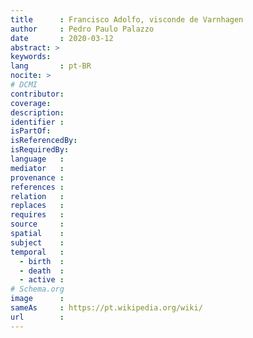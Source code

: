 ```yaml
---
title      : Francisco Adolfo, visconde de Varnhagen
author     : Pedro Paulo Palazzo
date       : 2020-03-12
abstract: >
keywords:
lang       : pt-BR
nocite: >
# DCMI
contributor:
coverage:
description:
identifier :
isPartOf:
isReferencedBy:
isRequiredBy:
language   :
mediator   :
provenance :
references :
relation   :
replaces   :
requires   :
source     :
spatial    :
subject    :
temporal   :
  - birth  :
  - death  :
  - active :
# Schema.org
image      :
sameAs     : https://pt.wikipedia.org/wiki/
url        :
---
```


